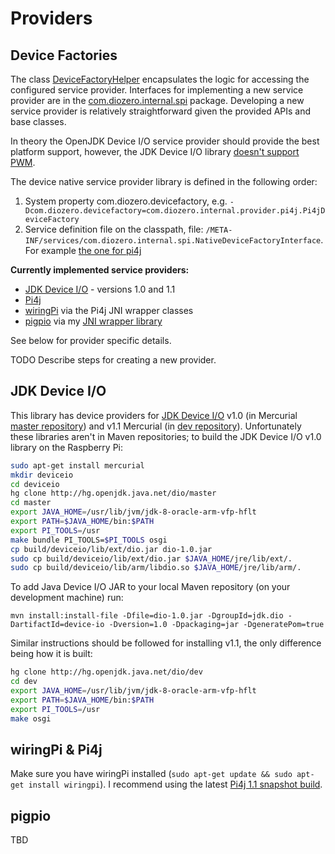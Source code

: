 # Providers

## Device Factories

The class [DeviceFactoryHelper](https://github.com/mattjlewis/diozero/blob/master/diozero-core/src/main/java/com/diozero/api/DeviceFactoryHelper.java) encapsulates the logic for accessing the configured service provider. Interfaces for implementing a new service provider are in the [com.diozero.internal.spi](https://github.com/mattjlewis/diozero/blob/master/diozero-core/src/main/java/com/diozero/internal/spi) package. Developing a new service provider is relatively straightforward given the provided APIs and base classes.

In theory the OpenJDK Device I/O service provider should provide the best platform support, however, the JDK Device I/O library [doesn't support PWM](http://mail.openjdk.java.net/pipermail/dio-dev/2015-November/000650.html).

The device native service provider library is defined in the following order:

1. System property com.diozero.devicefactory, e.g. `-Dcom.diozero.devicefactory=com.diozero.internal.provider.pi4j.Pi4jDeviceFactory`
2. Service definition file on the classpath, file: `/META-INF/services/com.diozero.internal.spi.NativeDeviceFactoryInterface`. For example [the one for pi4j](https://github.com/mattjlewis/diozero/blob/master/diozero-provider-pi4j/src/main/resources/META-INF/services/com.diozero.internal.spi.NativeDeviceFactoryInterface)

**Currently implemented service providers:**

+ [JDK Device I/O](https://wiki.openjdk.java.net/display/dio/Main) - versions 1.0 and 1.1
+ [Pi4j](http://pi4j.com/)
+ [wiringPi](http://wiringpi.com/) via the Pi4j JNI wrapper classes
+ [pigpio](http://abyz.co.uk/rpi/pigpio/index.html) via my [JNI wrapper library](https://github.com/mattjlewis/pigpioj)

See below for provider specific details.

TODO Describe steps for creating a new provider.

## JDK Device I/O

This library has device providers for [JDK Device I/O](https://wiki.openjdk.java.net/display/dio/Main) v1.0 (in Mercurial [master repository](http://hg.openjdk.java.net/dio/master)) and v1.1 Mercurial (in [dev repository](http://hg.openjdk.java.net/dio/dev)). Unfortunately these libraries aren't in Maven repositories; to build the JDK Device I/O v1.0 library on the Raspberry Pi:

```sh
sudo apt-get install mercurial
mkdir deviceio
cd deviceio
hg clone http://hg.openjdk.java.net/dio/master
cd master
export JAVA_HOME=/usr/lib/jvm/jdk-8-oracle-arm-vfp-hflt
export PATH=$JAVA_HOME/bin:$PATH
export PI_TOOLS=/usr
make bundle PI_TOOLS=$PI_TOOLS osgi
cp build/deviceio/lib/ext/dio.jar dio-1.0.jar
sudo cp build/deviceio/lib/ext/dio.jar $JAVA_HOME/jre/lib/ext/.
sudo cp build/deviceio/lib/arm/libdio.so $JAVA_HOME/jre/lib/arm/.
```

To add Java Device I/O JAR to your local Maven repository (on your development machine) run:

	mvn install:install-file -Dfile=dio-1.0.jar -DgroupId=jdk.dio -DartifactId=device-io -Dversion=1.0 -Dpackaging=jar -DgeneratePom=true

Similar instructions should be followed for installing v1.1, the only difference being how it is built:

```sh
hg clone http://hg.openjdk.java.net/dio/dev
cd dev
export JAVA_HOME=/usr/lib/jvm/jdk-8-oracle-arm-vfp-hflt
export PATH=$JAVA_HOME/bin:$PATH
export PI_TOOLS=/usr
make osgi
```

## wiringPi & Pi4j

Make sure you have wiringPi installed (`sudo apt-get update && sudo apt-get install wiringpi`). I recommend using the latest [Pi4j 1.1 snapshot build](https://oss.sonatype.org/service/local/repositories/snapshots/content/com/pi4j/pi4j-core/1.1-SNAPSHOT/pi4j-core-1.1-20151214.215847-34.jar).

## pigpio

TBD
